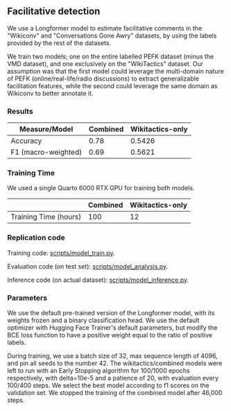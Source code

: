 ## Facilitative detection

We use a Longformer model to estimate facilitative comments in the "Wikiconv" and "Conversations Gone Awry" datasets, by using the labels provided by the rest of the datasets.

We train two models; one on the entire labelled PEFK dataset (minus the VMD dataset), and one exclusively on the "WikiTactics" dataset. Our assumption was that the first model could leverage the multi-domain nature of PEFK (online/real-life/radio discussions) to extract generalizable facilitation features, while the second could leverage the same domain as Wikiconv to better annotate it.


### Results

|  Measure/Model | Combined  | Wikitactics-only  |   
|---|---|---|
| Accuracy |  0.78 |  0.5426 |  
| F1 (macro-weighted) |  0.69 |  0.5621 | 


### Training Time 
We used a single Quarto 6000 RTX GPU for training both models. 

|   | Combined  | Wikitactics-only  |   
|---|---|---|
| Training Time (hours) |  100 | 12 |  


### Replication code

Training code: [scripts/model_train.py](scripts/model_train.py). 

Evaluation code (on test set): [scripts/model_analysis.py](scripts/model_analysis.py). 

Inference code (on actual dataset): [scripts/model_inference.py](scripts/model_inference.py). 


### Parameters

We use the default pre-trained version of the Longformer model, with its weights frozen and a binary classification head. We use the default optimizer with Hugging Face Trainer's default parameters, but modify the BCE loss function to have a positive weight equal to the ratio of positive labels.

During training, we use a batch size of 32, max sequence length of 4096, and pin all seeds to the number 42. The wikitactics/combined models were left to run with an Early Stopping algorithm for 100/1000 epochs respectively, with delta=10e-5 and a patience of 20, with evaluation every 100/400 steps. We select the best model according to f1 scores on the validation set. We stopped the training of the combined model after 46,000 steps.